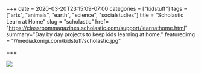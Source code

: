 +++
date = 2020-03-20T23:15:09-07:00
categories = ["kidstuff"]
tags = ["arts", "animals", "earth", "science", "socialstudies"]
title = "Scholastic Learn at Home"
slug = "scholastic"
href= "https://classroommagazines.scholastic.com/support/learnathome.html"
summary="Day by day projects to keep kids learning at home."
featuredimg = "//media.konigi.com/kidstuff/scholastic.jpg"

+++

<img src="//media.konigi.com/kidstuff/scholastic.jpg" />
